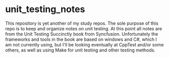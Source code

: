 # unit_testing_notes
This repository is yet another of my study repos.  The sole purpose of this repo is to keep and organize notes on unit testing.  At this point all notes are from the Unit Testing Succinctly book from Syncfusion.  Unfortunately the frameworks and tools in the book are based on windows and C#, which I am not currently using, but I'll be looking eventually at CppTest and/or some others, as well as using Make for unit testing and other testing methods.

